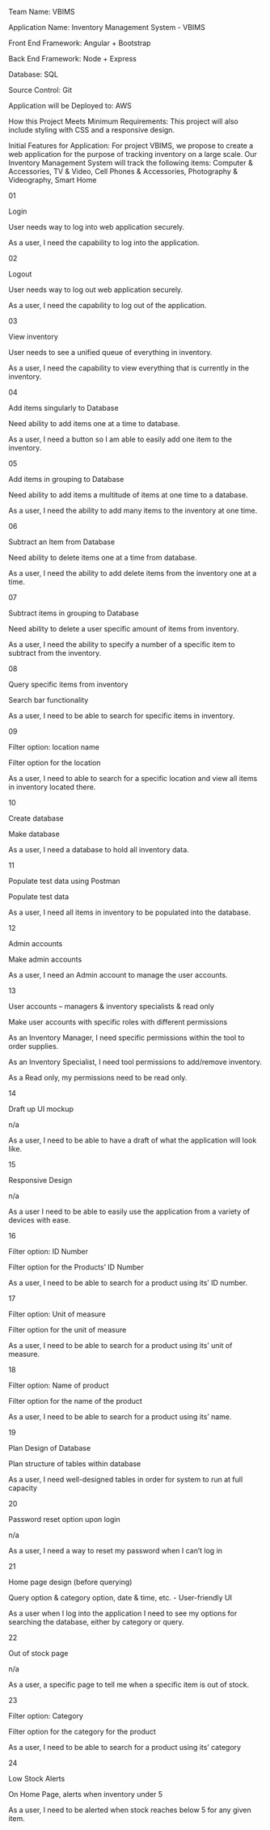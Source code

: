 Team Name: VBIMS

Application Name: Inventory Management System - VBIMS

Front End Framework: Angular + Bootstrap

Back End Framework: Node + Express

Database: SQL

Source Control: Git

Application will be Deployed to: AWS

How this Project Meets Minimum Requirements: This project will also include styling with CSS and a responsive design.

Initial Features for Application: For project VBIMS, we propose to create a web application for the purpose of tracking inventory on a large scale. Our Inventory Management System will track the following items: Computer & Accessories, TV & Video, Cell Phones & Accessories, Photography & Videography, Smart Home

01

Login

User needs way to log into web application securely.

As a user, I need the capability to log into the application.

02

Logout

User needs way to log out web application securely.

As a user, I need the capability to log out of the application.

03

View inventory

User needs to see a unified queue of everything in inventory.

As a user, I need the capability to view everything that is currently in the inventory.

04

Add items singularly to Database

Need ability to add items one at a time to database.

As a user, I need a button so I am able to easily add one item to the inventory.

05

Add items in grouping to Database

Need ability to add items a multitude of items at one time to a database.

As a user, I need the ability to add many items to the inventory at one time.

06

Subtract an Item from Database

Need ability to delete items one at a time from database.

As a user, I need the ability to add delete items from the inventory one at a time.

07

Subtract items in grouping to Database

Need ability to delete a user specific amount of items from inventory.

As a user, I need the ability to specify a number of a specific item to subtract from the inventory.

08

Query specific items from inventory

Search bar functionality

As a user, I need to be able to search for specific items in inventory.

09

Filter option: location name

Filter option for the location

As a user, I need to able to search for a specific location and view all items in inventory located there.

10

Create database

Make database

As a user, I need a database to hold all inventory data.

11

Populate test data using Postman

Populate test data

As a user, I need all items in inventory to be populated into the database.

12

Admin accounts

Make admin accounts

As a user, I need an Admin account to manage the user accounts.

13

User accounts – managers & inventory specialists & read only

Make user accounts with specific roles with different permissions

As an Inventory Manager, I need specific permissions within the tool to order supplies.

As an Inventory Specialist, I need tool permissions to add/remove inventory.

As a Read only, my permissions need to be read only.

14

Draft up UI mockup

n/a

As a user, I need to be able to have a draft of what the application will look like.

15

Responsive Design

n/a

As a user I need to be able to easily use the application from a variety of devices with ease.

16

Filter option: ID Number

Filter option for the Products’ ID Number

As a user, I need to be able to search for a product using its’ ID number.

17

Filter option: Unit of measure

Filter option for the unit of measure

As a user, I need to be able to search for a product using its’ unit of measure.

18

Filter option: Name of product

Filter option for the name of the product

As a user, I need to be able to search for a product using its’ name.

19

Plan Design of Database

Plan structure of tables within database

As a user, I need well-designed tables in order for system to run at full capacity

20

Password reset option upon login

n/a

As a user, I need a way to reset my password when I can’t log in

21

Home page design (before querying)

Query option & category option, date & time, etc. - User-friendly UI

As a user when I log into the application I need to see my options for searching the database, either by category or query.

22

Out of stock page

n/a

As a user, a specific page to tell me when a specific item is out of stock.

23

Filter option: Category

Filter option for the category for the product

As a user, I need to be able to search for a product using its’ category

24

Low Stock Alerts

On Home Page, alerts when inventory under 5

As a user, I need to be alerted when stock reaches below 5 for any given item.
